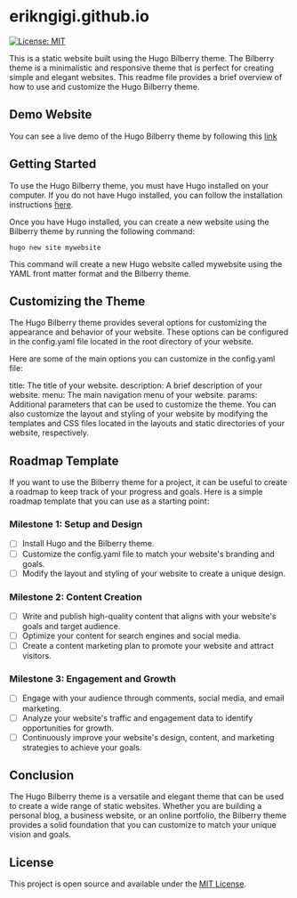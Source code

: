 # erikngigi.github.io

[![License: MIT](https://img.shields.io/badge/License-MIT-blue.svg)](https://opensource.org/licenses/MIT)

This is a static website built using the Hugo Bilberry theme. The Bilberry theme is a minimalistic and responsive theme that is perfect for creating simple and elegant websites. This readme file provides a brief overview of how to use and customize the Hugo Bilberry theme.

## Demo Website

You can see a live demo of the Hugo Bilberry theme by following this [link](https://erikngigi.github.io/clean-white-website/)

## Getting Started

To use the Hugo Bilberry theme, you must have Hugo installed on your computer. If you do not have Hugo installed, you can follow the installation instructions [here](https://github.com/ErikNgigi/bilberry-hugo-theme).

Once you have Hugo installed, you can create a new website using the Bilberry theme by running the following command:

```
hugo new site mywebsite
```

This command will create a new Hugo website called mywebsite using the YAML front matter format and the Bilberry theme.

## Customizing the Theme

The Hugo Bilberry theme provides several options for customizing the appearance and behavior of your website. These options can be configured in the config.yaml file located in the root directory of your website.

Here are some of the main options you can customize in the config.yaml file:

title: The title of your website.
description: A brief description of your website.
menu: The main navigation menu of your website.
params: Additional parameters that can be used to customize the theme.
You can also customize the layout and styling of your website by modifying the templates and CSS files located in the layouts and static directories of your website, respectively.

## Roadmap Template

If you want to use the Bilberry theme for a project, it can be useful to create a roadmap to keep track of your progress and goals. Here is a simple roadmap template that you can use as a starting point:

### Milestone 1: Setup and Design

- [ ] Install Hugo and the Bilberry theme.
- [ ] Customize the config.yaml file to match your website's branding and goals.
- [ ] Modify the layout and styling of your website to create a unique design.

### Milestone 2: Content Creation

- [ ] Write and publish high-quality content that aligns with your website's goals and target audience.
- [ ] Optimize your content for search engines and social media.
- [ ] Create a content marketing plan to promote your website and attract visitors.

### Milestone 3: Engagement and Growth

- [ ] Engage with your audience through comments, social media, and email marketing.
- [ ] Analyze your website's traffic and engagement data to identify opportunities for growth.
- [ ] Continuously improve your website's design, content, and marketing strategies to achieve your goals.

## Conclusion

The Hugo Bilberry theme is a versatile and elegant theme that can be used to create a wide range of static websites. Whether you are building a personal blog, a business website, or an online portfolio, the Bilberry theme provides a solid foundation that you can customize to match your unique vision and goals.

## License

This project is open source and available under the [MIT License](LICENSE).

